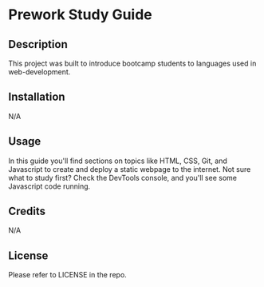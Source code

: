 # Prework Study Guide

## Description 

This project was built to introduce bootcamp students to languages used in web-development. 

## Installation

N/A

## Usage

In this guide you'll find sections on topics like HTML, CSS, Git, and Javascript to create and deploy a static webpage to the internet. Not sure what to study first? Check the DevTools console, and you'll see some Javascript code running.

## Credits

N/A

## License

Please refer to LICENSE in the repo.